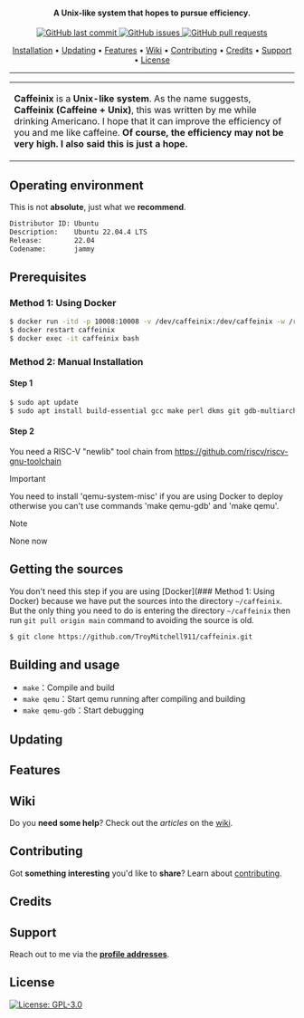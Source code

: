 <h4 align="center">A Unix-like system that hopes to pursue efficiency.</h4>

<p align="center">
    <a href="https://github.com/TroyMitchell911/Caffeinix/commits/main/">
    <img src="https://img.shields.io/github/last-commit/TroyMitchell911/Caffeinix.svg?style=flat-square&logo=github&logoColor=white"
         alt="GitHub last commit">
    <a href="https://github.com/TroyMitchell911/Caffeinix/issues">
    <img src="https://img.shields.io/github/issues-raw/TroyMitchell911/Caffeinix.svg?style=flat-square&logo=github&logoColor=white"
         alt="GitHub issues">
    <a href="https://github.com/TroyMitchell911/Caffeinix/pulls">
    <img src="https://img.shields.io/github/issues-pr-raw/TroyMitchell911/Caffeinix.svg?style=flat-square&logo=github&logoColor=white"
         alt="GitHub pull requests">
</p>

<p align="center">
  <a href="#installation">Installation</a> •
  <a href="#updating">Updating</a> •
  <a href="#features">Features</a> •
  <a href="#wiki">Wiki</a> •
  <a href="#contributing">Contributing</a> •
  <a href="#credits">Credits</a> •
  <a href="#support">Support</a> •
  <a href="#license">License</a>
</p>

---

<table>
<tr>
<td>

**Caffeinix** is a **Unix-like system**. As the name suggests, **Caffeinix (Caffeine + Unix)**, this was written by me while drinking Americano. I hope that it can improve the efficiency of you and me like caffeine. **Of course, the efficiency may not be very high. I also said this is just a hope.**

</td>
</tr>
</table>

## Operating environment

This is not **absolute**, just what we **recommend**.

```bash
Distributor ID: Ubuntu
Description:    Ubuntu 22.04.4 LTS
Release:        22.04
Codename:       jammy
```

## Prerequisites

### Method 1: Using Docker

```bash
$ docker run -itd -p 10008:10008 -v /dev/caffeinix:/dev/caffeinix -w /root --name caffeinix --restart=always troymitchell/caffeinix:1.0 /bin/bash
$ docker restart caffeinix
$ docker exec -it caffeinix bash
```

### Method 2: Manual Installation 

#### Step 1

```bash
$ sudo apt update
$ sudo apt install build-essential gcc make perl dkms git gdb-multiarch qemu-system-misc bear
```

#### Step 2

You need a RISC-V "newlib" tool chain from https://github.com/riscv/riscv-gnu-toolchain

> [!IMPORTANT] 
> You need to install 'qemu-system-misc' if you are using Docker to deploy otherwise you can't use commands 'make qemu-gdb' and 'make qemu'.

> [!NOTE]  
> None now

## Getting the sources

You don't need this step if you are using [Docker](### Method 1: Using Docker) because we have put the sources into the directory `~/caffeinix`. But the only thing you need to do is entering the directory `~/caffeinix` then run `git pull origin main` command to avoiding the source is old.

```bash
$ git clone https://github.com/TroyMitchell911/caffeinix.git
```

## Building and usage

- `make`：Compile and build
- `make qemu`：Start qemu running after compiling and building
- `make qemu-gdb`：Start debugging

## Updating

## Features

## Wiki

Do you **need some help**? Check out the _articles_ on the [wiki](https://github.com/TroyMitchell911/Caffeinix/wiki/).

## Contributing

Got **something interesting** you'd like to **share**? Learn about [contributing](#).    
## Credits

## Support

Reach out to me via the **[profile addresses](https://github.com/TroyMitchell911)**.

## License

[![License: GPL-3.0](https://img.shields.io/badge/License-GPL%203.0-green)](https://www.tldrlegal.com/license/gnu-general-public-license-v3-gpl-3)
